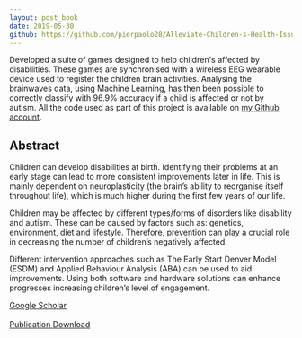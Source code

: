 ```yaml
---
layout: post_book
date: 2019-05-30
github: https://github.com/pierpaolo28/Alleviate-Children-s-Health-Issues-through-Games-and-Machine-Learning
---
```


Developed a suite of games designed to help children's affected by disabilities. These games are synchronised with a wireless EEG wearable device used to register the children brain activities. Analysing the brainwaves data, using Machine Learning, has then been possible to correctly classify with 96.9% accuracy if a child is affected or not by autism. All the code used as part of this project is available on [my Github account](https://github.com/pierpaolo28/Alleviate-Children-s-Health-Issues-through-Games-and-Machine-Learning).

<!--end_excerpt-->

## Abstract

Children can develop disabilities at birth. Identifying their problems at an early stage
can lead to more consistent improvements later in life. This is mainly dependent on
neuroplasticity (the brain’s ability to reorganise itself throughout life), which is much
higher during the first few years of our life.

Children may be affected by different types/forms of disorders like disability and
autism. These can be caused by factors such as: genetics, environment, diet and
lifestyle. Therefore, prevention can play a crucial role in decreasing the number of
children’s negatively affected.

Different intervention approaches such as The Early Start Denver Model (ESDM)
and Applied Behaviour Analysis (ABA) can be used to aid improvements. Using both
software and hardware solutions can enhance progresses increasing children’s level of
engagement.

<a href="https://scholar.google.com/citations?user=QgG-lgwAAAAJ&hl=en#d=gs_md_cita-d&u=%2Fcitations%3Fview_op%3Dview_citation%26hl%3Den%26user%3DQgG-lgwAAAAJ%26citation_for_view%3DQgG-lgwAAAAJ%3A9yKSN-GCB0IC%26tzom%3D-60" class="btn">Google Scholar</a>
<br>
<br>
<a href="\assets\dist\Research_Submission.pdf" class="btn">Publication Download</a>
